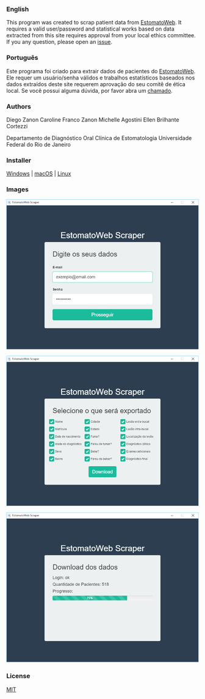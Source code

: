 ### English

This program was created to scrap patient data from [EstomatoWeb](http://www.estomatoweb.com.br/). It requires a valid user/password and statistical works based on data extracted from this site requires approval from your local ethics committee. If you any question, please open an [issue](https://github.com/zanon-io/estomatoweb-scraper/issues/new).

### Português

Este programa foi criado para extrair dados de pacientes do [EstomatoWeb](http://www.estomatoweb.com.br/). Ele requer um usuário/senha válidos e trabalhos estatísticos baseados nos dados extraídos deste site requerem aprovação do seu comitê de ética local. Se você possui alguma dúvida, por favor abra um [chamado](https://github.com/zanon-io/estomatoweb-scraper/issues/new).

### Authors

Diego Zanon
Caroline Franco Zanon
Michelle Agostini
Ellen Brilhante Cortezzi

Departamento de Diagnóstico Oral
Clínica de Estomatologia
Universidade Federal do Rio de Janeiro

### Installer

[Windows](https://s3.amazonaws.com/estomatoweb-installers/estomatoweb-windows-v1.0.0.msi) | [macOS](https://s3.amazonaws.com/estomatoweb-installers/estomatoweb-mac-v1.0.0.zip) | [Linux](https://s3.amazonaws.com/estomatoweb-installers/estomatoweb-linux-v1.0.0.zip)

### Images

![login](images/1.png?raw=true)  

![options](images/2.png?raw=true)  

![download](images/3.png?raw=true)  

### License

[MIT](LICENSE)
